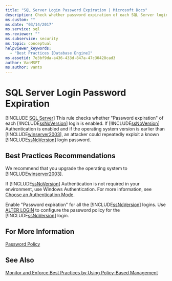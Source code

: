 ```yaml
---
title: "SQL Server Login Password Expiration | Microsoft Docs"
description: Check whether password expiration of each SQL Server login is enabled to help counter a possible attack in SQL Server. 
ms.custom: ""
ms.date: "03/14/2017"
ms.service: sql
ms.reviewer: ""
ms.subservice: security
ms.topic: conceptual
helpviewer_keywords: 
  - "Best Practices [Database Engine]"
ms.assetid: 7e3bf9da-a436-433d-847a-47c30428cad3
author: VanMSFT
ms.author: vanto
---
```

# SQL Server Login Password Expiration
 [!INCLUDE [SQL Server](../../includes/applies-to-version/sqlserver.md)]
  This rule checks whether "Password expiration" of each [!INCLUDE[ssNoVersion](../../includes/ssnoversion-md.md)] login is enabled. If [!INCLUDE[ssNoVersion](../../includes/ssnoversion-md.md)] Authentication is enabled and if the operating system version is earlier than [!INCLUDE[winserver2003](../../includes/winserver2003-md.md)], an attacker could repeatedly exploit a known [!INCLUDE[ssNoVersion](../../includes/ssnoversion-md.md)] login password.  
  
## Best Practices Recommendations  
 We recommend that you upgrade the operating system to [!INCLUDE[winserver2003](../../includes/winserver2003-md.md)].  
  
 If [!INCLUDE[ssNoVersion](../../includes/ssnoversion-md.md)] Authentication is not required in your environment, use Windows Authentication. For more information, see [Choose an Authentication Mode](../../relational-databases/security/choose-an-authentication-mode.md).  
  
 Enable "Password expiration" for all the [!INCLUDE[ssNoVersion](../../includes/ssnoversion-md.md)] logins. Use [ALTER LOGIN](../../t-sql/statements/alter-login-transact-sql.md) to configure the password policy for the [!INCLUDE[ssNoVersion](../../includes/ssnoversion-md.md)] login.  
  
## For More Information  
 [Password Policy](../../relational-databases/security/password-policy.md)  
  
## See Also  
 [Monitor and Enforce Best Practices by Using Policy-Based Management](../../relational-databases/policy-based-management/monitor-and-enforce-best-practices-by-using-policy-based-management.md)  
  
  

